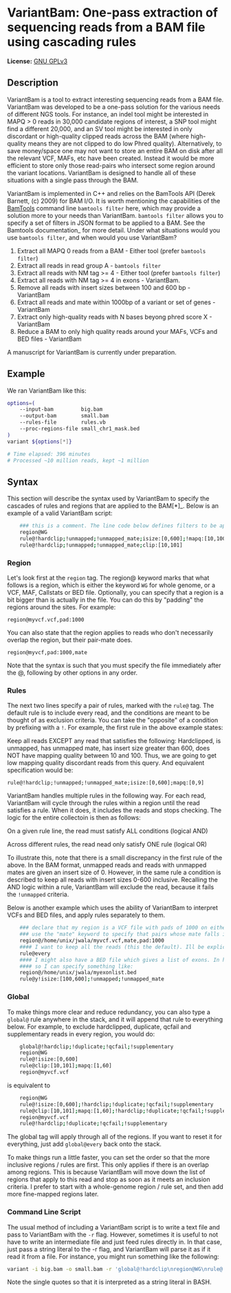 VariantBam: One-pass extraction of sequencing reads from a BAM file using cascading rules
=========================================================================================

**License:** [GNU GPLv3][license]


Description
-----------

VariantBam is a tool to extract interesting sequencing reads from a BAM file. VariantBam 
was developed to be a one-pass solution for the various needs of different NGS tools. For instance,
an indel tool might be interested in MAPQ > 0 reads in 30,000 candidate regions of interest, 
a SNP tool might find a different 20,000, and an SV tool might be interested in only discordant or high-quality 
clipped reads across the BAM (where high-quality means they are not clipped to do low Phred quality). Alternatively, 
to save money/space one may not want to store an entire BAM on disk after all the relevant VCF, MAFs, etc have been created. 
Instead it would be more efficient to store only those read-pairs who intersect some region around the variant locations. 
VariantBam is designed to handle all of these situations with a single pass through the BAM.

VariantBam is implemented in C++ and relies on the BamTools API (Derek Barnett, (c) 2009) for BAM I/O. 
It is worth mentioning the capabilities of the [BamTools] command line ``bamtools filter`` here, 
which may provide a solution more to your needs than VariantBam. ``bamtools filter`` allows you to 
specify a set of filters in JSON format to be applied to a BAM. See the Bamtools documentation_ for more detail. 
Under what situations would you use ``bamtools filter``, and when would you use VariantBam?

1. Extract all MAPQ 0 reads from a BAM - Either tool (prefer ``bamtools filter``)
2. Extract all reads in read group A - ``bamtools filter``
3. Extract all reads with NM tag >= 4 - Either tool (prefer ``bamtools filter``)
4. Extract all reads with NM tag >= 4 in exons - VariantBam.
5. Remove all reads with insert sizes between 100 and 600 bp - VariantBam
6. Extract all reads and mate within 1000bp of a variant or set of genes - VariantBam
7. Extract only high-quality reads with N bases beyong phred score X - VariantBam
8. Reduce a BAM to only high quality reads around your MAFs, VCFs and BED files - VariantBam

A manuscript for VariantBam is currently under preparation.

Example
-------

We ran VariantBam like this:

```bash
options=(
    --input-bam         big.bam
    --output-bam        small.bam
    --rules-file        rules.vb
    --proc-regions-file small_chr1_mask.bed
)
variant ${options[*]}

# Time elapsed: 396 minutes
# Processed ~10 million reads, kept ~1 million
```

Syntax
------

This section will describe the syntax used by VariantBam to specify the cascades of rules and regions 
that are applied to the BAM[*]_. Below is an example of a valid VariantBam script:

```bash
    ### this is a comment. The line code below defines filters to be applied to each region/rule
    region@WG
    rule@!hardclip;!unmapped;!unmapped_mate;isize:[0,600];!mapq:[10,100]
    rule@!hardclip;!unmapped;!unmapped_mate;clip:[10,101]
```

### Region

Let's look first at the ``region`` tag. The region@ keyword marks that what follows is a region, 
which is either the keyword ``WG`` for whole genome, or a VCF, MAF, Callstats or BED file. Optionally,
you can specify that a region is a bit bigger than is actually in the file. You can do this by "padding"
the regions around the sites. For example:

``region@myvcf.vcf,pad:1000``

You can also state that the region applies to reads who don't necessarily overlap the region, but their pair-mate does.

``region@myvcf,pad:1000,mate``

Note that the syntax is such that you must specify the file immediately after the @, following by other options
in any order.

### Rules

The next two lines specify a pair of rules, marked with the ``rule@`` tag. 
The default rule is to include every read, and the conditions are meant to be 
thought of as exclusion criteria. You can take the "opposite" of a condition by prefixing
with a ``!``. For example, the first rule in the above example states:

Keep all reads EXCEPT any read that satisfies the following: Hardclipped, is unmapped, has unmapped mate,
has insert size greater than 600, does NOT have mapping quality between 10 and 100. Thus, we are going to get low mapping 
quality discordant reads from this query. And equivalent specification would be:

``rule@!hardclip;!unmapped;!unmapped_mate;isize:[0,600];mapq:[0,9]``

VariantBam handles multiple rules in the following way. For each read, VariantBam 
will cycle through the rules within a region until the read satisfies a rule. When it 
does, it includes the reads and stops checking. The logic for the entire collectoin is then as follows:

On a given rule line, the read must satisfy ALL conditions (logical AND)

Across different rules, the read nead only satisfy ONE rule (logical OR)

To illustrate this, note that there is a small discrepancy in the first rule of the above. In the BAM format, 
unmapped reads and reads with unmapped mates are given an insert size of 0. However, in the same rule 
a condition is described to keep all reads with insert sizes 0-600 inclusive. Recalling the AND logic
within a rule, VariantBam will exclude the read, because it fails the ``!unmapped`` criteria.

Below is another example which uses the ability of VariantBam to interpret VCFs and BED files,
and apply rules separately to them.

```bash
    ### declare that my region is a VCF file with pads of 1000 on either side of the variant.
    ### use the "mate" keyword to specify that pairs whose mate falls in the region belong to this rule
    region@/home/unix/jwala/myvcf.vcf,mate,pad:1000
    #### I want to keep all the reads (this the default). Ill be explicit with the "every" keyword
    rule@every
    #### I might also have a BED file which gives a list of exons. In here, I just want to keep "variant" reads
    #### so I can specify something like:
    region@/home/unix/jwala/myexonlist.bed 
    rule@y!isize:[100,600];!unmapped;!unmapped_mate
```

### Global

To make things more clear and reduce redundancy, you can also type a ``global@`` rule anywhere in the stack,
and it will append that rule to everything below. For example, to exclude hardclipped, duplicate, qcfail and 
supplementary reads in every region, you would do:

```bash
    global@!hardclip;!duplicate;!qcfail;!supplementary
    region@WG
    rule@!isize:[0,600]
    rule@clip:[10,101];mapq:[1,60]
    region@myvcf.vcf
```

is equivalent to

```bash
    region@WG
    rule@!isize:[0,600];!hardclip;!duplicate;!qcfail;!supplementary
    rule@clip:[10,101];mapq:[1,60];!hardclip;!duplicate;!qcfail;!supplementary
    region@myvcf.vcf
    rule@!hardclip;!duplicate;!qcfail;!supplementary
```
	
The global tag will apply through all of the regions. If you want to reset it for everything, just add ``global@every`` 
back onto the stack.

To make things run a little faster, you can set the order so that the more inclusive regions / rules are first. This only
applies if there is an overlap among regions. This is because VariantBam will move down the list of regions
that apply to this read and stop as soon as it meets an inclusion criteria. I prefer to start with a whole-genome region / rule
set, and then add more fine-mapped regions later.

### Command Line Script

The usual method of including a VariantBam script is to write a text file and pass to
VariantBam with the ``-r`` flag. However, sometimes it is useful to not have to write an intermediate
file and just feed rules directly in. In that case, just pass a string literal to the -r flag, and VariantBam
will parse it as if it read it from a file. For instance, you might run
something like the following:

```bash
variant -i big.bam -o small.bam -r 'global@!hardclip\nregion@WG\nrule@!isize:[0,600];\nrule@clip:[10,101];mapq:[1,60]\nregion@myvcf.vcf'
```

Note the single quotes so that it is interpreted as a string literal in BASH.


[license]: https://github.com/broadinstitute/variant-bam/blob/master/LICENSE

[BamTools]: https://raw.githubusercontent.com/wiki/pezmaster31/bamtools/Tutorial_Toolkit_BamTools-1.0.pdf


